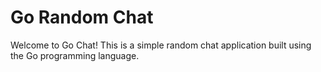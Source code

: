 # Go Random Chat

Welcome to Go Chat! This is a simple random chat application built using the Go programming language.




